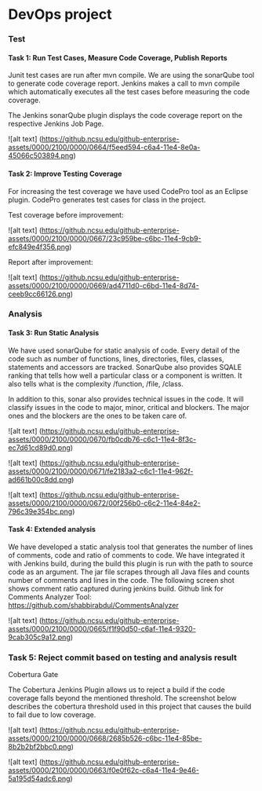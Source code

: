 # DevOps project
 
### Test
#### Task 1: Run Test Cases, Measure Code Coverage, Publish Reports 

Junit test cases are run after mvn compile. We are using the sonarQube tool to generate code coverage report. Jenkins makes a call to mvn compile which automatically executes all the test cases before measuring the code coverage. 

The Jenkins sonarQube plugin displays the code coverage report on the respective Jenkins Job Page.

![alt text] (https://github.ncsu.edu/github-enterprise-assets/0000/2100/0000/0664/f5eed594-c6a4-11e4-8e0a-45066c503894.png)

#### Task 2: Improve Testing Coverage

For increasing the test coverage we have used CodePro tool as an Eclipse plugin. CodePro generates test cases for class in the project.

Test coverage before improvement:

![alt text] (https://github.ncsu.edu/github-enterprise-assets/0000/2100/0000/0667/23c959be-c6bc-11e4-9cb9-efc849e4f356.png)

Report after improvement:

![alt text] (https://github.ncsu.edu/github-enterprise-assets/0000/2100/0000/0669/ad4711d0-c6bd-11e4-8d74-ceeb9cc66126.png)

### Analysis
#### Task 3: Run Static Analysis

We have used sonarQube for static analysis of code. Every detail of the code such as number of functions, lines, directories, files, classes, statements  and accessors are tracked. SonarQube also provides SQALE ranking that tells how well a particular class or a component is written. It also tells what is the complexity /function, /file, /class.

In addition to this, sonar also provides technical issues in the code. It will classify issues in the code to major, minor, critical and blockers. The major ones and the blockers are the ones to be taken care of.

![alt text] (https://github.ncsu.edu/github-enterprise-assets/0000/2100/0000/0670/fb0cdb76-c6c1-11e4-8f3c-ec7d61cd89d0.png)

![alt text] (https://github.ncsu.edu/github-enterprise-assets/0000/2100/0000/0671/fe2183a2-c6c1-11e4-962f-ad661b00c8dd.png)

![alt text] (https://github.ncsu.edu/github-enterprise-assets/0000/2100/0000/0672/00f256b0-c6c2-11e4-84e2-796c39e354bc.png)

#### Task 4: Extended analysis

We have developed a static analysis tool that generates the number of lines of comments, code and ratio of comments to code. We have integrated it with Jenkins build, during the build this plugin is run with the path to source code as an argument. The jar file scrapes through all Java files and counts number of comments and lines in the code. The following screen shot shows comment ratio captured during jenkins build.
Github link for Comments Analyzer Tool: https://github.com/shabbirabdul/CommentsAnalyzer

![alt text] (https://github.ncsu.edu/github-enterprise-assets/0000/2100/0000/0665/f1f90d50-c6af-11e4-9320-9cab305c9a12.png)

### Task 5: Reject commit based on testing and analysis result

Cobertura Gate

The Cobertura Jenkins Plugin allows us to reject a build if the code coverage falls beyond the mentioned threshold. The screenshot below describes the cobertura threshold used in this project that causes the build to fail due to low coverage.

![alt text] (https://github.ncsu.edu/github-enterprise-assets/0000/2100/0000/0668/2685b526-c6bc-11e4-85be-8b2b2bf2bbc0.png)

![alt text] (https://github.ncsu.edu/github-enterprise-assets/0000/2100/0000/0663/f0e0f62c-c6a4-11e4-9e46-5a195d54adc6.png)

